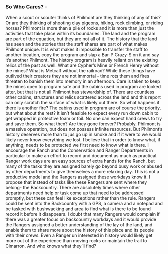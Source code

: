 ### So Who Cares?  - 
When a scout or scouter thinks of Philmont are they thinking of any of this? Or are they thinking of shooting clay pigeons, hiking, rock climbing, or riding horses? Philmont is more than a pile of rocks and it is more than just the activities that take place within its boundaries. The land and the program are part of the equation, but they are not all of it. The history that the land has seen and the stories that the staff shares are part of what makes Philmont unique. It is what makes it impossible to transfer the staff to another location, copy the program and slap a Bar-P Crazy-S on it and say it’s another Philmont. The history program is heavily reliant on the existing relics of the past as well. What are Cypher’s Mine or French Henry without the mines? What is Metcalf without the railroad? While these things have outlived their creators they are not immortal - time rots them and fires threaten to banish them into memory in an afternoon. Care is taken to keep the mines open to program safe and the cabins used in program are looked after, but that is not all Philmont has stewardship of. There are countless other cabins, structures and relics scattered across the land and this report can only scratch the surface of what is likely out there. So what happens if there is another fire? The cabins used in program are of course the priority, but what about the rest? It isn’t feasible to expect every run down cabin to get wrapped in protective foam or foil. No one can expect hand crews to try and save them. So what then? Are they gone forever? Probably. Philmont is a massive operation, but does not possess infinite resources. But Philmont’s history deserves more than to jus go up in smoke and if it were to we would likely never know everything we lost. I believe that in order to know what, if anything, needs to be protected we first need to know what is there. I encourage the Ranch and the Conservation and Ranger Departments in particular to make an effort to record and document as much as practical. Ranger work days are an easy sources of extra hands for the Ranch, but many of the tasks they are assigned barely go beyond busy work or abused by other departments to give themselves a more relaxing day. This is not a productive model and the Rangers assigned these workdays know it. I propose that instead of tasks like these Rangers are sent where they belong- the Backcountry. There are absolutely times where other departments need help or task come up that need to be addressed promptly, but these can feel like exceptions rather than the rule. Rangers could be sent into the Backcountry with a GPS, a camera and a notepad and be tasked with bushwacking and area to find what is there to be found record it before it disappears. I doubt that many Rangers would complain if there was a greater focus on backcountry workdays and it would provide the Rangers assigned a better understanding of the lay of the land, and enable them to share more about the history of this place and its people with their crews. Even a Ranger un interested in history would likely get more out of the experience than moving rocks or maintain the trail to Cimarron. And who knows what they’ll find?
